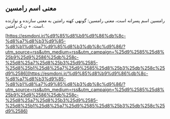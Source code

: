 ## معنی اسم رامسین


رامسین اسم پسرانه است، معنی رامسین: گونهی کهنه رامتین به معنی سازنده و نوازنده است. + ن.ک.رامتین.

[https://esmdoni.ir/%d9%85%d8%b9%d9%86%db%8c-%d8%a7%d8%b3%d9%85-%d8%b1%d8%a7%d9%85%d8%b3%db%8c%d9%86/?utm_source=rss&utm_medium=rss&utm_campaign=%25d9%2585%25d8%25b9%25d9%2586%25db%258c-%25d8%25a7%25d8%25b3%25d9%2585-%25d8%25b1%25d8%25a7%25d9%2585%25d8%25b3%25db%258c%25d9%2586](https://esmdoni.ir/%d9%85%d8%b9%d9%86%db%8c-%d8%a7%d8%b3%d9%85-%d8%b1%d8%a7%d9%85%d8%b3%db%8c%d9%86/?utm_source=rss&utm_medium=rss&utm_campaign=%25d9%2585%25d8%25b9%25d9%2586%25db%258c-%25d8%25a7%25d8%25b3%25d9%2585-%25d8%25b1%25d8%25a7%25d9%2585%25d8%25b3%25db%258c%25d9%2586) 